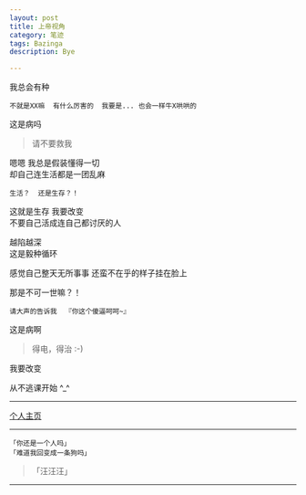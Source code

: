 ```yaml
---
layout: post
title: 上帝视角
category: 笔迹
tags: Bazinga
description: Bye

---
```


我总会有种  

	不就是XX嘛  有什么厉害的  我要是... 也会一样牛X哄哄的  

这是病吗  

>请不要救我  

 <!-- more -->

嗯嗯  我总是假装懂得一切   
却自己连生活都是一团乱麻  

	生活？  还是生存？！

这就是生存  我要改变  
不要自己活成连自己都讨厌的人  

越陷越深  
这是毅种循环  

感觉自己整天无所事事  还蛮不在乎的样子挂在脸上  

那是不可一世嘛？！  

	请大声的告诉我  『你这个傻逼呵呵~』

这是病啊  

>得电，得治 :-)  

我要改变  

从不逃课开始  ^_^  

--------------------

[个人主页](http://Ashtray.github.io)

----------

	「你还是一个人吗」
	「难道我回变成一条狗吗」  

>「汪汪汪」

-----------------
    
 

